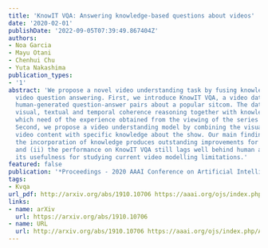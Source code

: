 ```yaml
---
title: 'KnowIT VQA: Answering knowledge-based questions about videos'
date: '2020-02-01'
publishDate: '2022-09-05T07:39:49.867404Z'
authors:
- Noa Garcia
- Mayu Otani
- Chenhui Chu
- Yuta Nakashima
publication_types:
- '1'
abstract: 'We propose a novel video understanding task by fusing knowledge-based and
  video question answering. First, we introduce KnowIT VQA, a video dataset with 24,282
  human-generated question-answer pairs about a popular sitcom. The dataset combines
  visual, textual and temporal coherence reasoning together with knowledge-based questions,
  which need of the experience obtained from the viewing of the series to be answered.
  Second, we propose a video understanding model by combining the visual and textual
  video content with specific knowledge about the show. Our main findings are: (i)
  the incorporation of knowledge produces outstanding improvements for VQA in video,
  and (ii) the performance on KnowIT VQA still lags well behind human accuracy, indicating
  its usefulness for studying current video modelling limitations.'
featured: false
publication: '*Proceedings - 2020 AAAI Conference on Artificial Intelligence*'
tags:
- Kvqa
url_pdf: http://arxiv.org/abs/1910.10706 https://aaai.org/ojs/index.php/AAAI/article/view/6713/6567
links:
- name: arXiv
  url: https://arxiv.org/abs/1910.10706
- name: URL
  url: http://arxiv.org/abs/1910.10706 https://aaai.org/ojs/index.php/AAAI/article/view/6713/6567
---
```



